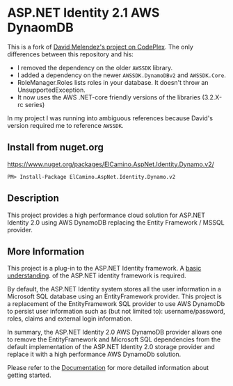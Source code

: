 # ASP.NET Identity 2.1 AWS DynaomDB

This is a fork of [David Melendez's project on CodePlex](https://identitydynamodb.codeplex.com). The only differences between this repository and his:

* I removed the dependency on the older `AWSSDK` library.
* I added a dependency on the newer `AWSSDK.DynamoDBv2` and `AWSSDK.Core`.
* RoleManager.Roles lists roles in your database. It doesn't throw an UnsupportedException.
* It now uses the AWS .NET-core friendly versions of the libraries (3.2.X-rc series)

In my project I was running into ambiguous references because David's version required me to reference `AWSSDK`.

## Install from nuget.org

<https://www.nuget.org/packages/ElCamino.AspNet.Identity.Dynamo.v2/>

```
PM> Install-Package ElCamino.AspNet.Identity.Dynamo.v2
```

## Description

This project provides a high performance cloud solution for ASP.NET Identity 2.0 using AWS DynamoDB replacing the Entity Framework / MSSQL provider.

## More Information

This project is a plug-in to the ASP.NET Identity framework. A [basic understanding](http://www.asp.net/identity/overview/getting-started/introduction-to-aspnet-identity). of the ASP.NET identity framework is required.

By default, the ASP.NET Identity system stores all the user information in a Microsoft SQL database using an EntityFramework provider. This project is a replacement of the EntityFramework SQL provider to use AWS DynamoDb to persist user information such as (but not limited to): username/password, roles, claims and external login information.

In summary, the ASP.NET Identity 2.0 AWS DynamoDB provider allows one to remove the EntityFramework and Microsoft SQL dependencies from the default implementation of the ASP.NET Identity 2.0 storage provider and replace it with a high performance AWS DynamoDb solution.

Please refer to the [Documentation](http://identitydynamodb.codeplex.com/documentation?referringTitle=Home) for more detailed information about getting started. 


